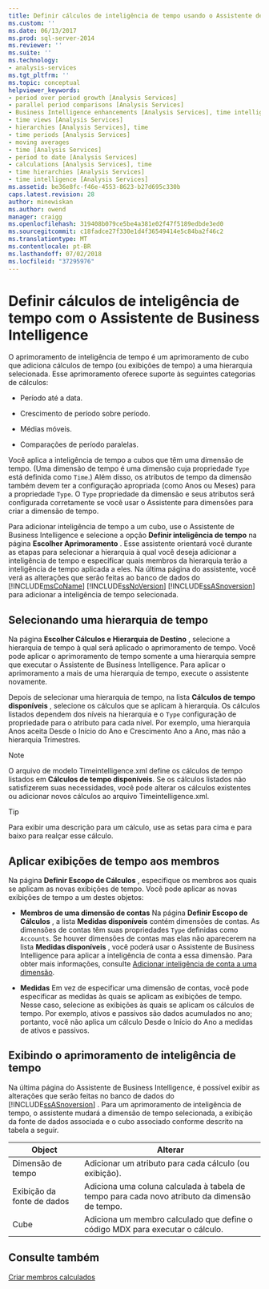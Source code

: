 ```yaml
---
title: Definir cálculos de inteligência de tempo usando o Assistente de Business Intelligence | Microsoft Docs
ms.custom: ''
ms.date: 06/13/2017
ms.prod: sql-server-2014
ms.reviewer: ''
ms.suite: ''
ms.technology:
- analysis-services
ms.tgt_pltfrm: ''
ms.topic: conceptual
helpviewer_keywords:
- period over period growth [Analysis Services]
- parallel period comparisons [Analysis Services]
- Business Intelligence enhancements [Analysis Services], time intelligence
- time views [Analysis Services]
- hierarchies [Analysis Services], time
- time periods [Analysis Services]
- moving averages
- time [Analysis Services]
- period to date [Analysis Services]
- calculations [Analysis Services], time
- time hierarchies [Analysis Services]
- time intelligence [Analysis Services]
ms.assetid: be36e8fc-f46e-4553-8623-b27d695c330b
caps.latest.revision: 28
author: minewiskan
ms.author: owend
manager: craigg
ms.openlocfilehash: 319408b079ce5be4a381e02f47f5189edbde3ed0
ms.sourcegitcommit: c18fadce27f330e1d4f36549414e5c84ba2f46c2
ms.translationtype: MT
ms.contentlocale: pt-BR
ms.lasthandoff: 07/02/2018
ms.locfileid: "37295976"
---
```

# <a name="define-time-intelligence-calculations-using-the-business-intelligence-wizard"></a>Definir cálculos de inteligência de tempo com o Assistente de Business Intelligence
  O aprimoramento de inteligência de tempo é um aprimoramento de cubo que adiciona cálculos de tempo (ou exibições de tempo) a uma hierarquia selecionada. Esse aprimoramento oferece suporte às seguintes categorias de cálculos:  
  
-   Período até a data.  
  
-   Crescimento de período sobre período.  
  
-   Médias móveis.  
  
-   Comparações de período paralelas.  
  
 Você aplica a inteligência de tempo a cubos que têm uma dimensão de tempo. (Uma dimensão de tempo é uma dimensão cuja propriedade `Type` está definida como `Time`.) Além disso, os atributos de tempo da dimensão também devem ter a configuração apropriada (como Anos ou Meses) para a propriedade `Type`. O `Type` propriedade da dimensão e seus atributos será configurada corretamente se você usar o Assistente para dimensões para criar a dimensão de tempo.  
  
 Para adicionar inteligência de tempo a um cubo, use o Assistente de Business Intelligence e selecione a opção **Definir inteligência de tempo** na página **Escolher Aprimoramento** . Esse assistente orientará você durante as etapas para selecionar a hierarquia à qual você deseja adicionar a inteligência de tempo e especificar quais membros da hierarquia terão a inteligência de tempo aplicada a eles. Na última página do assistente, você verá as alterações que serão feitas ao banco de dados do [!INCLUDE[msCoName](../../includes/msconame-md.md)] [!INCLUDE[ssNoVersion](../../includes/ssnoversion-md.md)] [!INCLUDE[ssASnoversion](../../includes/ssasnoversion-md.md)] para adicionar a inteligência de tempo selecionada.  
  
## <a name="selecting-a-time-hierarchy"></a>Selecionando uma hierarquia de tempo  
 Na página **Escolher Cálculos e Hierarquia de Destino** , selecione a hierarquia de tempo à qual será aplicado o aprimoramento de tempo. Você pode aplicar o aprimoramento de tempo somente a uma hierarquia sempre que executar o Assistente de Business Intelligence. Para aplicar o aprimoramento a mais de uma hierarquia de tempo, execute o assistente novamente.  
  
 Depois de selecionar uma hierarquia de tempo, na lista **Cálculos de tempo disponíveis** , selecione os cálculos que se aplicam à hierarquia. Os cálculos listados dependem dos níveis na hierarquia e o `Type` configuração de propriedade para o atributo para cada nível. Por exemplo, uma hierarquia Anos aceita Desde o Início do Ano e Crescimento Ano a Ano, mas não a hierarquia Trimestres.  
  
> [!NOTE]  
>  O arquivo de modelo Timeintelligence.xml define os cálculos de tempo listados em **Cálculos de tempo disponíveis**. Se os cálculos listados não satisfizerem suas necessidades, você pode alterar os cálculos existentes ou adicionar novos cálculos ao arquivo Timeintelligence.xml.  
  
> [!TIP]  
>  Para exibir uma descrição para um cálculo, use as setas para cima e para baixo para realçar esse cálculo.  
  
## <a name="apply-time-views-to-members"></a>Aplicar exibições de tempo aos membros  
 Na página **Definir Escopo de Cálculos** , especifique os membros aos quais se aplicam as novas exibições de tempo. Você pode aplicar as novas exibições de tempo a um destes objetos:  
  
-   **Membros de uma dimensão de contas** Na página **Definir Escopo de Cálculos** , a lista **Medidas disponíveis** contém dimensões de contas. As dimensões de contas têm suas propriedades `Type` definidas como `Accounts`. Se houver dimensões de contas mas elas não aparecerem na lista **Medidas disponíveis** , você poderá usar o Assistente de Business Intelligence para aplicar a inteligência de conta a essa dimensão. Para obter mais informações, consulte [Adicionar inteligência de conta a uma dimensão](bi-wizard-add-account-intelligence-to-a-dimension.md).  
  
-   **Medidas** Em vez de especificar uma dimensão de contas, você pode especificar as medidas às quais se aplicam as exibições de tempo. Nesse caso, selecione as exibições às quais se aplicam os cálculos de tempo. Por exemplo, ativos e passivos são dados acumulados no ano; portanto, você não aplica um cálculo Desde o Início do Ano a medidas de ativos e passivos.  
  
## <a name="viewing-the-time-intelligence-enhancement"></a>Exibindo o aprimoramento de inteligência de tempo  
 Na última página do Assistente de Business Intelligence, é possível exibir as alterações que serão feitas no banco de dados do [!INCLUDE[ssASnoversion](../../includes/ssasnoversion-md.md)] . Para um aprimoramento de inteligência de tempo, o assistente mudará a dimensão de tempo selecionada, a exibição da fonte de dados associada e o cubo associado conforme descrito na tabela a seguir.  
  
|Object|Alterar|  
|------------|------------|  
|Dimensão de tempo|Adicionar um atributo para cada cálculo (ou exibição).|  
|Exibição da fonte de dados|Adiciona uma coluna calculada à tabela de tempo para cada novo atributo da dimensão de tempo.|  
|Cube|Adiciona um membro calculado que define o código MDX para executar o cálculo.|  
  
## <a name="see-also"></a>Consulte também  
 [Criar membros calculados](create-calculated-members.md)  
  
  
